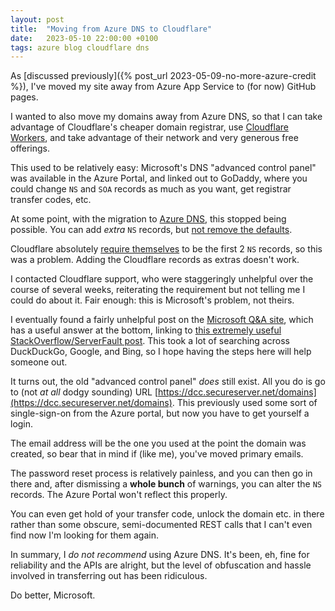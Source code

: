 ```yaml
---
layout: post
title:  "Moving from Azure DNS to Cloudflare"
date:   2023-05-10 22:00:00 +0100
tags: azure blog cloudflare dns 
---
```


As [discussed previously]({% post_url 2023-05-09-no-more-azure-credit %}), I've moved my site away from Azure App Service to (for now) GitHub pages.

I wanted to also move my domains away from Azure DNS, so that I can take advantage of Cloudflare's cheaper domain registrar, use [Cloudflare Workers](https://workers.cloudflare.com), and take advantage of their network and very generous free offerings.

This used to be relatively easy: Microsoft's DNS "advanced control panel" was available in the Azure Portal, and linked out to GoDaddy, where you could change `NS` and `SOA` records as much as you want, get registrar transfer codes, etc.

At some point, with the migration to [Azure DNS](https://learn.microsoft.com/en-us/azure/dns/dns-overview), this stopped being possible. You can add *extra* `NS` records, but [not remove the defaults](https://learn.microsoft.com/en-us/azure/dns/dns-zones-records#ns-records).

Cloudflare absolutely [require themselves](https://developers.cloudflare.com/dns/zone-setups/full-setup/setup#update-your-nameservers) to be the first 2 `NS` records, so this was a problem. Adding the Cloudflare records as extras doesn't work.

I contacted Cloudflare support, who were staggeringly unhelpful over the course of several weeks, reiterating the requirement but not telling me I could do about it. Fair enough: this is Microsoft's problem, not theirs.

I eventually found a fairly unhelpful post on the [Microsoft Q&A site](https://learn.microsoft.com/en-us/answers/questions/784472/transfer-domain-created-on-azure-to-cloudflare), which has a useful answer at the bottom, linking to [this extremely useful StackOverflow/ServerFault post](https://serverfault.com/questions/1119663/transfer-domain-and-dns-from-azure-to-cloudflare). This took a lot of searching across DuckDuckGo, Google, and Bing, so I hope having the steps here will help someone out.

It turns out, the old "advanced control panel" *does* still exist. All you do is go to (not *at all* dodgy sounding) URL [https://dcc.secureserver.net/domains](https://dcc.secureserver.net/domains). This previously used some sort of single-sign-on from the Azure portal, but now you have to get yourself a login.

The email address will be the one you used at the point the domain was created, so bear that in mind if (like me), you've moved primary emails.

The password reset process is relatively painless, and you can then go in there and, after dismissing a **whole bunch** of warnings, you can alter the `NS` records. The Azure Portal won't reflect this properly.

You can even get hold of your transfer code, unlock the domain etc. in there rather than some obscure, semi-documented REST calls that I can't even find now I'm looking for them again.

In summary, I *do not recommend* using Azure DNS. It's been, eh, fine for reliability and the APIs are alright, but the level of obfuscation and hassle involved in transferring out has been ridiculous.

Do better, Microsoft.
